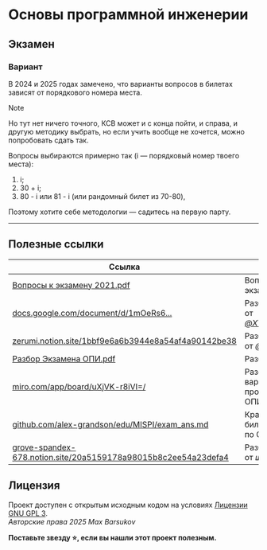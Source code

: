 # Основы программной инженерии

## Экзамен

### Вариант

В 2024 и 2025 годах замечено, что варианты вопросов в билетах зависят от порядкового номера места.

> [!NOTE]
> Но тут нет ничего точного, КСВ может и с конца пойти, и справа, и другую методику выбрать, но если учить вообще не хочется, можно попробовать сдать так.

Вопросы выбираются примерно так (i — порядковый номер твоего места):
1. i;
2. 30 + i;
3. 80 - i или 81 - i (или рандомный билет из 70-80),

Поэтому хотите себе методологии — садитесь на первую парту.

---

## Полезные ссылки

| Ссылка | Описание |
| --- | --- |
| [Вопросы к экзамену 2021.pdf](./Вопросы%20к%20экзамену%202021.pdf) | Вопросы к экзамену |
| [docs.google.com/document/d/1mOeRs6...](https://docs.google.com/document/d/1mOeRs6-WKrAcwsTqyehsJl-ZT1zrzSXlnEm61GQfQBA/edit?tab=t.0) | Разбор экзамена от [*@XVIIStarPlatinum*](https://github.com/XVIIStarPlatinum) |
| [zerumi.notion.site/1bbf9e6a6b3944e8a54af4a90142be38](https://zerumi.notion.site/1bbf9e6a6b3944e8a54af4a90142be38) | Разбор экзамена от [*@Zerumi*](https://github.com/Zerumi) |
| [Разбор Экзамена ОПИ.pdf](./Разбор%20Экзамена%20ОПИ.pdf) | Разбор экзамена |
| [miro.com/app/board/uXjVK-r8iVI=/](https://miro.com/app/board/uXjVK-r8iVI=/) | Разобранные варианты прошлых лет по ОПИ |
| [github.com/alex-grandson/edu/MISPI/exam_ans.md](https://github.com/alex-grandson/edu/blob/main/MISPI/exam_ans.md) | Краткий разбор билетов экзамена по ОПИ |
| [grove-spandex-678.notion.site/20a5159178a98015b8c2ee54a23defa4](https://grove-spandex-678.notion.site/20a5159178a98015b8c2ee54a23defa4) | Разбор экзамена от *шаромышь* |

## Лицензия <a name="license"></a>

Проект доступен с открытым исходным кодом на условиях [Лицензии GNU GPL 3](https://opensource.org/license/gpl-3-0/). \
*Авторские права 2025 Max Barsukov*

**Поставьте звезду :star:, если вы нашли этот проект полезным.**
